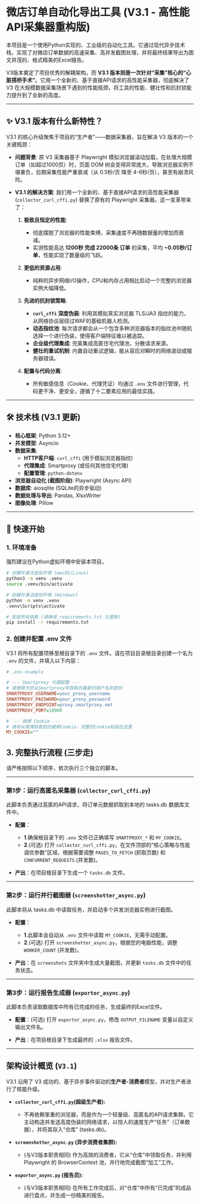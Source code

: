 # 微店订单自动化导出工具 (V3.1 - 高性能API采集器重构版)

本项目是一个使用Python实现的、工业级的自动化工具。它通过现代异步技术栈，实现了对微店订单数据的高速采集、高并发截图处理，并将最终结果导出为图文并茂的、格式精美的Excel报告。

V3版本奠定了项目优秀的解耦架构，而 **V3.1 版本则是一次针对“采集”核心的“心脏搭桥手术”**。它用一个全新的、基于直接API请求的高性能采集器，彻底解决了 V3 在大规模数据采集场景下遇到的性能瓶颈，将工具的性能、健壮性和抗封锁能力提升到了全新的高度。

---

## ✨ V3.1 版本有什么新特性？

V3.1 的核心升级聚焦于项目的“生产者”——数据采集器，旨在解决 V3 版本的一个关键瓶颈：

*   **问题背景**: 原 V3 采集器基于 Playwright 模拟浏览器滚动加载，在处理大规模订单（如超过1000页）时，页面 DOM 树会变得异常庞大，导致浏览器实例不堪重负，后期采集性能严重衰减（从 0.5秒/页 降至 4-6秒/页），甚至有崩溃风险。

*   **V3.1 的解决方案**: 我们用一个全新的、基于直接API请求的高性能采集器 (`collector_curl_cffi.py`) 替换了原有的 Playwright 采集器。这一变革带来了：

    1.  **极致且恒定的性能**:
        *   彻底摆脱了浏览器的性能束缚，采集速度不再随数据量的增加而衰减。
        *   实测性能高达 **1200秒 完成 22000条 订单** 的采集，平均 **~0.05秒/订单**，性能实现了数量级的飞跃。

    2.  **更低的资源占用**:
        *   纯粹的异步网络I/O操作，CPU和内存占用相比启动一个完整的浏览器实例大幅降低。

    3.  **先进的抗封锁策略**:
        *   **`curl_cffi` 深度伪装**: 利用其模拟真实浏览器 TLS/JA3 指纹的能力，从网络协议层绕过WAF的基础机器人检测。
        *   **动态指纹池**: 每次请求都会从一个包含多种浏览器版本的指纹池中随机选择一个进行伪装，使得客户端特征难以被追踪。
        *   **企业级代理集成**: 完美集成高匿住宅代理池，分散请求来源。
        *   **健壮的重试机制**: 内置自动重试逻辑，能从容应对瞬时的网络波动或服务器错误。

    4.  **配置与代码分离**:
        *   所有敏感信息（Cookie、代理凭证）均通过 `.env` 文件进行管理，代码更干净、更安全，遵循了十二要素应用的最佳实践。

---

## 🛠️ 技术栈 (V3.1 更新)

- **核心框架**: Python 3.12+
- **并发模型**: Asyncio
- **数据采集**:
    - **HTTP客户端**: `curl_cffi` (用于模拟浏览器指纹)
    - **代理集成**: Smartproxy (或任何其他住宅代理)
    - **配置管理**: `python-dotenv`
- **浏览器自动化 (截图阶段)**: Playwright (Async API)
- **数据库**: aiosqlite (SQLite的异步驱动)
- **数据处理与导出**: Pandas, XlsxWriter
- **图像处理**: Pillow

---

## 🚀 快速开始

### 1. 环境准备

强烈建议在Python虚拟环境中安装本项目。

```bash
# 创建并激活虚拟环境 (macOS/Linux)
python3 -m venv .venv
source .venv/bin/activate

# 创建并激活虚拟环境 (Windows)
python -m venv .venv
.venv\Scripts\activate

# 安装所有依赖 (请确保 requirements.txt 已更新)
pip install -r requirements.txt
```
### 2. 创建并配置 .env 文件
V3.1 将所有配置项移至根目录下的 `.env` 文件。请在项目目录根目录创建一个名为 `.env` 的文件，并填入以下内容：

```ini
# .env.example

# --- Smartproxy 代理配置 ---
# 请替换为您从Smartproxy中获取的最新的用户名和密码
SMARTPROXY_USERNAME=your_proxy_username
SMARTPROXY_PASSWORD=your_proxy_password
SMARTPROXY_ENDPOINT=proxy.smartproxy.net
SMARTPROXY_PORT=10000

# --- 微博 Cookie ---
# 请将从微博获取到的最新Cookie，完整的Cookie粘贴在这里
MY_COOKIE=""
```

## 3. 完整执行流程 (三步走)
请严格按照以下顺序，依次执行三个独立的脚本。

---
### 第1步：运行高匿名采集器 (`collector_curl_cffi.py`)

此脚本负责通过高匿的API请求，将订单元数据抓取到本地的 tasks.db 数据库文件中。

*   **配置**：
    *   **1**.确保根目录下的 `.env` 文件已正确填写 `SMARTPROXY_*` 和 `MY_COOKIE`。
    *   **2**.(可选) 打开 `collector_curl_cffi.py`，在文件顶部的“核心策略与性能调优参数”区域，根据需要调整 `PAGES_TO_FETCH` (抓取页数) 和 `CONCURRENT_REQUESTS` (并发数)。

*   **产出**：在项目根目录下生成一个 `tasks.db` 文件。
---

### 第2步：运行并行截图器 (`screenshotter_async.py`)

此脚本将从 tasks.db 中读取任务，并启动多个并发浏览器实例进行截图。

*   **配置**：
    *   **1**.此脚本会自动从 `.env` 文件中读取 `MY_COOKIE`，无需手动配置。
    *   **2**.(可选) 打开 `screenshotter_async.py`，根据您的电脑性能，调整 `WORKER_COUNT` (并发数)。

*   **产出**：在 `screenshots` 文件夹中生成大量截图，并更新 `tasks.db` 文件中的任务状态。
---

### 第3步：运行报告生成器 (`exportor_async.py`)

此脚本负责读取数据库中所有已完成的任务，生成最终的Excel文件。

*   **配置**：(可选) 打开 `exportor_async.py`，修改 `OUTPUT_FILENAME` 变量以自定义输出文件名。

*   **产出**：在项目根目录下生成最终的 `.xlsx` 报告文件。
---

## 架构设计概览 (`V3.1`)

V3.1 沿用了 V3 成功的、基于异步事件驱动的**生产者-消费者**模型，并对生产者进行了核能升级。

*   **`collector_curl_cffi.py`(超级生产者):**
    *   不再依赖笨重的浏览器，而是作为一个轻量级、高匿名的API请求集群。它主动构造并发送高度伪装的网络请求，以惊人的速度生产“任务”（订单数据），并将其存入“仓库” (tasks.db)。

*   **`screenshotter_async.py` (异步消费者集群):**
    *   (与V3版本职责相同) 作为高效的消费者，它从“仓库”中领取任务，并利用 Playwright 的 BrowserContext 池，并行地完成截图“加工”工作。

*   **`exportor_async.py` (报告员):**
    *   (与V3版本职责相同) 在所有工作完成后，对“仓库”中所有“已完成”的成品进行盘点，并生成一份精美的报告。